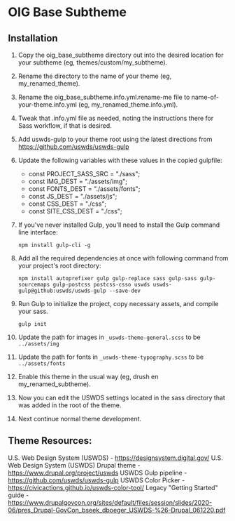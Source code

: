 # OIG Base Subtheme

## Installation

1. Copy the oig_base_subtheme directory out into the desired location for your subtheme (eg, themes/custom/my_subtheme).
2. Rename the directory to the name of your theme (eg, my_renamed_theme).
3. Rename the oig_base_subtheme.info.yml.rename-me file to name-of-your-theme.info.yml (eg, my_renamed_theme.info.yml).
4. Tweak that .info.yml file as needed, noting the instructions there for Sass workflow, if that is desired.
5. Add uswds-gulp to your theme root using the latest directions from https://github.com/uswds/uswds-gulp
6. Update the following variables with these values in the copied gulpfile:
    - const PROJECT_SASS_SRC = "./sass";
    - const IMG_DEST = "./assets/img";
    - const FONTS_DEST = "./assets/fonts";
    - const JS_DEST = "./assets/js";
    - const CSS_DEST = "./css";
    - const SITE_CSS_DEST = "./css";

7. If you've never installed Gulp, you'll need to install the Gulp command line interface:

       npm install gulp-cli -g

8. Add all the required dependencies at once with following command from your project's root directory:

       npm install autoprefixer gulp gulp-replace sass gulp-sass gulp-sourcemaps gulp-postcss postcss-csso uswds uswds-gulp@github:uswds/uswds-gulp --save-dev

9. Run Gulp to initialize the project, copy necessary assets, and compile your sass.

       gulp init

10. Update the path for images in `_uswds-theme-general.scss` to be `../assets/img`
11. Update the path for fonts in `_uswds-theme-typography.scss` to be `../assets/fonts`
12. Enable this theme in the usual way (eg, drush en my_renamed_subtheme).
13. Now you can edit the USWDS settings located in the sass directory that was added in the root of the theme.
14. Next continue normal theme development.

## Theme Resources:
U.S. Web Design System (USWDS) - https://designsystem.digital.gov/
U.S. Web Design System (USWDS) Drupal theme - https://www.drupal.org/project/uswds
USWDS Gulp pipeline - https://github.com/uswds/uswds-gulp
USWDS Color Picker - https://civicactions.github.io/uswds-color-tool/
Legacy "Getting Started" guide - https://www.drupalgovcon.org/sites/default/files/session/slides/2020-06/pres_Drupal-GovCon_bseek_dboeger_USWDS-%26-Drupal_061220.pdf
